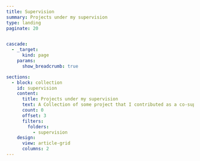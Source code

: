 ```yaml
---
title: Supervision
summary: Projects under my supervision
type: landing
paginate: 20


cascade:
  - _target:
      kind: page
    params:
      show_breadcrumb: true

sections:
  - block: collection
    id: supervision
    content:
      title: Projects under my supervision
      text: A Collection of some project that I contributed as a co-supervisor.
      count: 0
      offset: 3
      filters:
        folders:
          - supervision
    design:
      view: article-grid
      columns: 2
---
```

